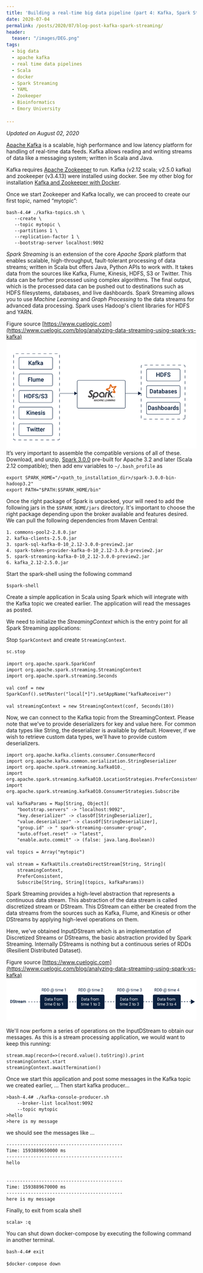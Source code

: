 ```yaml
---
title: 'Building a real-time big data pipeline (part 4: Kafka, Spark Streaming)'
date: 2020-07-04
permalink: /posts/2020/07/blog-post-kafka-spark-streaming/
header:
  teaser: "/images/DEG.png"
tags:
  - big data
  - apache kafka
  - real time data pipelines 
  - Scala
  - docker
  - Spark Streaming 
  - YAML
  - Zookeeper
  - Bioinformatics
  - Emory University 

---  
```

*Updated on August 02, 2020*  

[Apache Kafka](https://kafka.apache.org/) is a scalable, high performance and low latency platform for handling of real-time data feeds. Kafka allows reading and writing streams of data like a messaging system; written in Scala and Java.  

Kafka requires [Apache Zookeeper](https://zookeeper.apache.org/) to run. Kafka (v2.12 scala; v2.5.0 kafka) and zookeeper (v3.4.13) were installed using docker. See my other blog for installation [Kafka and Zookeeper with Docker](https://adinasarapu.github.io/posts/2020/01/blog-post-kafka/).  

Once we start Zookeeper and Kafka locally, we can proceed to create our first topic, named “mytopic”:  

```
bash-4.4# ./kafka-topics.sh \  
   --create \  
   --topic mytopic \  
   --partitions 1 \  
   --replication-factor 1 \  
   --bootstrap-server localhost:9092  
```  

*Spark Streaming* is an extension of the core *Apache Spark* platform that enables scalable, high-throughput, fault-tolerant processing of data streams; written in Scala but offers Java, Python APIs to work with. It takes data from the sources like Kafka, Flume, Kinesis, HDFS, S3 or Twitter. This data can be further processed using complex algorithms. The final output, which is the processed data can be pushed out to destinations such as HDFS filesystems, databases, and live dashboards. Spark Streaming allows you to use *Machine Learning* and *Graph Processing* to the data streams for advanced data processing. Spark uses Hadoop's client libraries for HDFS and YARN.  

Figure source [https://www.cuelogic.com](https://www.cuelogic.com/blog/analyzing-data-streaming-using-spark-vs-kafka)
![spark-streaming](/images/spark-streaming.png)  
It’s very important to assemble the compatible versions of all of these. Download, and unzip, [Spark 3.0.0](https://spark.apache.org/downloads.html) pre-built for Apache 3.2 and later (Scala 2.12 compatible); then add env variables to `~/.bash_profile` as  
  
```
export SPARK_HOME="/<path_to_installation_dir>/spark-3.0.0-bin-hadoop3.2"  
export PATH="$PATH:$SPARK_HOME/bin"  
```

Once the right package of Spark is unpacked, your will need to add the following jars in the `$SPARK_HOME/jars` directory. It's important to choose the right package depending upon the broker available and features desired. We can pull the following dependencies from Maven Central:  

```
1. commons-pool2-2.8.0.jar  
2. kafka-clients-2.5.0.jar  
3. spark-sql-kafka-0-10_2.12-3.0.0-preview2.jar  
4. spark-token-provider-kafka-0-10_2.12-3.0.0-preview2.jar  
5. spark-streaming-kafka-0-10_2.12-3.0.0-preview2.jar  
6. kafka_2.12-2.5.0.jar  
```

Start the spark-shell using the following command   

```  
$spark-shell  
```  

Create a simple application in Scala using Spark which will integrate with the Kafka topic we created earlier. The application will read the messages as posted.  

We need to initialize the *StreamingContext* which is the entry point for all Spark Streaming applications:  

Stop `SparkContext` and create `StreamingContext`.  

```  
sc.stop  

import org.apache.spark.SparkConf  
import org.apache.spark.streaming.StreamingContext  
import org.apache.spark.streaming.Seconds  

val conf = new SparkConf().setMaster("local[*]").setAppName("kafkaReceiver")  

val streamingContext = new StreamingContext(conf, Seconds(10))  
```

Now, we can connect to the Kafka topic from the StreamingContext. Please note that we've to provide deserializers for key and value here. For common data types like String, the deserializer is available by default. However, if we wish to retrieve custom data types, we'll have to provide custom deserializers.  

```
import org.apache.kafka.clients.consumer.ConsumerRecord  
import org.apache.kafka.common.serialization.StringDeserializer  
import org.apache.spark.streaming.kafka010._  
import org.apache.spark.streaming.kafka010.LocationStrategies.PreferConsistent  
import org.apache.spark.streaming.kafka010.ConsumerStrategies.Subscribe  

val kafkaParams = Map[String, Object](  
	"bootstrap.servers" -> "localhost:9092",  
	"key.deserializer" -> classOf[StringDeserializer],  
	"value.deserializer" -> classOf[StringDeserializer],  
	"group.id" -> " spark-streaming-consumer-group",  
	"auto.offset.reset" -> "latest",  
	"enable.auto.commit" -> (false: java.lang.Boolean))  

val topics = Array("mytopic")  

val stream = KafkaUtils.createDirectStream[String, String](  
	streamingContext,  
	PreferConsistent,  
	Subscribe[String, String](topics, kafkaParams))  
```

Spark Streaming provides a high-level abstraction that represents a continuous data stream. This abstraction of the data stream is called discretized stream or DStream. This DStream can either be created from the data streams from the sources such as Kafka, Flume, and Kinesis or other DStreams by applying high-level operations on them.

Here, we've obtained InputDStream which is an implementation of Discretized Streams or DStreams, the basic abstraction provided by Spark Streaming. Internally DStreams is nothing but a continuous series of RDDs (Resilient Distributed Dataset).  

Figure source [https://www.cuelogic.com](https://www.cuelogic.com/blog/analyzing-data-streaming-using-spark-vs-kafka)  
![DStreams-sequences](/images/DStreams-sequences.png)  

We'll now perform a series of operations on the InputDStream to obtain our messages. As this is a stream processing application, we would want to keep this running:  

```  
stream.map(record=>(record.value().toString)).print  
streamingContext.start  
streamingContext.awaitTermination()  
```

Once we start this application and post some messages in the Kafka topic we created earlier, … 
Then start kafka producer...

```  
>bash-4.4# ./kafka-console-producer.sh  
	--broker-list localhost:9092  
	--topic mytopic
>hello  
>here is my message  
```  

we should see the messages like ...  
```  
-------------------------------------------  
Time: 1593889650000 ms  
-------------------------------------------  
hello  


-------------------------------------------  
Time: 1593889670000 ms  
-------------------------------------------  
here is my message  
```

Finally, to exit from scala shell  

```
scala> :q  
```

You can shut down docker-compose by executing the following command in another terminal.  

```  
bash-4.4# exit  

$docker-compose down  
```

